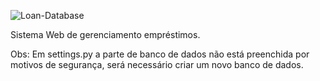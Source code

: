 
![Loan-Database](https://user-images.githubusercontent.com/118996248/236567516-45bf2e6e-572c-48a8-8e77-ff1e16df86ce.jpg)



Sistema Web de gerenciamento empréstimos.

Obs: Em settings.py a parte de banco de dados não está preenchida por motivos de segurança, será necessário criar um novo banco de dados.
